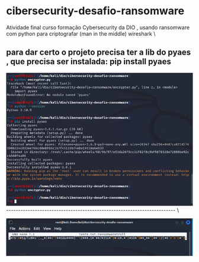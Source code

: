 # cibersecurity-desafio-ransomware
Atividade final curso formação Cybersecurity da DIO , usando ransomware com python para criptografar (man in the middle) wireshark \

## para dar certo o projeto precisa ter a lib do pyaes , que precisa ser instalada: pip install pyaes
![imagem de como resolver o pyaes](./pyaes_error.PNG "Install pyaes") \
----------------------------------------------------------------------- \

![imagem arquivo criptografado](./criptografado.PNG "Criptografia")
